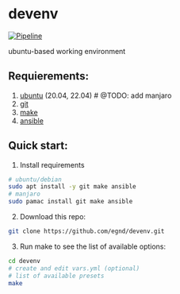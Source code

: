 # devenv

[![Pipeline](https://github.com/egnd/devenv/actions/workflows/pipeline.yml/badge.svg)](https://github.com/egnd/devenv/actions?query=workflow%3ATesting)

ubuntu-based working environment

## Requierements:
1. [ubuntu](https://ubuntu.com/download/desktop) (20.04, 22.04) # @TODO: add manjaro
2. [git](https://git-scm.com/)
2. [make](https://www.gnu.org/software/make/)
2. [ansible](https://docs.ansible.com/ansible/latest/)

## Quick start:
1. Install requirements
```bash
# ubuntu/debian
sudo apt install -y git make ansible
# manjaro
sudo pamac install git make ansible
```
2. Download this repo:
```bash
git clone https://github.com/egnd/devenv.git
```
3. Run make to see the list of available options:
```bash
cd devenv
# create and edit vars.yml (optional)
# list of available presets
make
```
